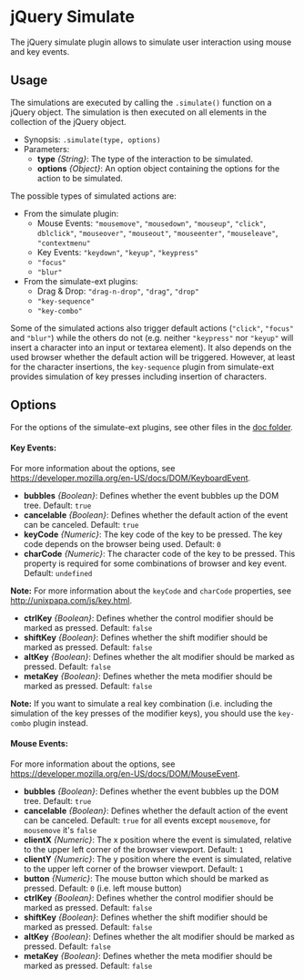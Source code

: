 jQuery Simulate
===============

The jQuery simulate plugin allows to simulate user interaction using mouse and key events.


Usage
-----
The simulations are executed by calling the `.simulate()` function on a jQuery object. The simulation
is then executed on all elements in the collection of the jQuery object.

- Synopsis: `.simulate(type, options)`
- Parameters:
	* __type__ _{String}_: The type of the interaction to be simulated.
	* __options__ _{Object}_: An option object containing the options for the action to be simulated.

The possible types of simulated actions are:

- From the simulate plugin:
	- Mouse Events: `"mousemove"`, `"mousedown"`, `"mouseup"`, `"click"`, `dblclick"`,
		`"mouseover"`, `"mouseout"`, `"mouseenter"`, `"mouseleave"`, `"contextmenu"`
	- Key Events: `"keydown"`, `"keyup"`, `"keypress"`
	- `"focus"`
	- `"blur"`
- From the simulate-ext plugins:
	- Drag & Drop: `"drag-n-drop"`, `"drag"`, `"drop"`
	- `"key-sequence"`
	- `"key-combo"`

Some of the simulated actions also trigger default actions (`"click"`, `"focus"` and `"blur"`) while
the others do not (e.g. neither `"keypress"` nor `"keyup"` will insert a character into an input or
textarea element). It also depends on the used browser whether the default action will be triggered.
However, at least for the character insertions, the `key-sequence` plugin from simulate-ext provides
simulation of key presses including insertion of characters. 

Options
-------
For the options of the simulate-ext plugins, see other files in the [doc folder](https://github.com/j-ulrich/jquery-simulate-ext/tree/master/doc).

#### Key Events: ####
For more information about the options, see https://developer.mozilla.org/en-US/docs/DOM/KeyboardEvent.
* __bubbles__ _{Boolean}_: Defines whether the event bubbles up the DOM tree. Default: `true`
* __cancelable__ _{Boolean}_: Defines whether the default action of the event can be canceled. Default: `true`
* __keyCode__ _{Numeric}_: The key code of the key to be pressed. The key code depends on the browser
	being used. Default: `0`
* __charCode__ _{Numeric}_: The character code of the key to be pressed. This property is required
	for some combinations of browser and key event. Default: `undefined`
	
__Note:__ For more information about the `keyCode` and `charCode` properties, see http://unixpapa.com/js/key.html.
	
* __ctrlKey__ _{Boolean}_: Defines whether the control modifier should be marked as pressed. Default: `false`
* __shiftKey__ _{Boolean}_: Defines whether the shift modifier should be marked as pressed. Default: `false`
* __altKey__ _{Boolean}_: Defines whether the alt modifier should be marked as pressed. Default: `false`
* __metaKey__ _{Boolean}_: Defines whether the meta modifier should be marked as pressed. Default: `false`

__Note:__ If you want to simulate a real key combination (i.e. including the simulation of the key presses
of the modifier keys), you should use the `key-combo` plugin instead.


#### Mouse Events: ####
For more information about the options, see https://developer.mozilla.org/en-US/docs/DOM/MouseEvent.
* __bubbles__ _{Boolean}_: Defines whether the event bubbles up the DOM tree. Default: `true`
* __cancelable__ _{Boolean}_: Defines whether the default action of the event can be canceled.
	Default: `true` for all events except `mousemove`, for `mousemove` it's `false`
* __clientX__ _{Numeric}_: The x position where the event is simulated, relative to the upper left corner
	of the browser viewport. Default: `1`
* __clientY__ _{Numeric}_: The y position where the event is simulated, relative to the upper left corner
	of the browser viewport. Default: `1`
* __button__ _{Numeric}_: The mouse button which should be marked as pressed. Default: `0` (i.e. left mouse button)
* __ctrlKey__ _{Boolean}_: Defines whether the control modifier should be marked as pressed. Default: `false`
* __shiftKey__ _{Boolean}_: Defines whether the shift modifier should be marked as pressed. Default: `false`
* __altKey__ _{Boolean}_: Defines whether the alt modifier should be marked as pressed. Default: `false`
* __metaKey__ _{Boolean}_: Defines whether the meta modifier should be marked as pressed. Default: `false`
	